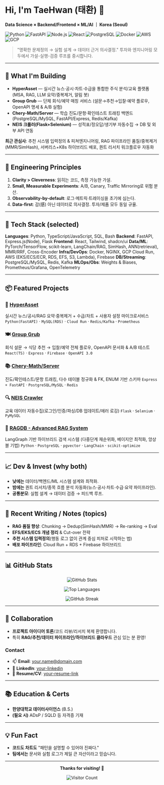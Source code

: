 # Hi, I'm TaeHwan (태환) 👋

**Data Science × Backend/Frontend × ML/AI ｜ Korea (Seoul)**

<!-- 간단 배지들 -->

![Python](https://img.shields.io/badge/Python-3776AB?logo=python&logoColor=fff)
![FastAPI](https://img.shields.io/badge/FastAPI-009688?logo=fastapi&logoColor=fff)
![Node.js](https://img.shields.io/badge/Node.js-339933?logo=nodedotjs&logoColor=fff)
![React](https://img.shields.io/badge/React-61DAFB?logo=react&logoColor=000)
![PostgreSQL](https://img.shields.io/badge/PostgreSQL-4169E1?logo=postgresql&logoColor=fff)
![Docker](https://img.shields.io/badge/Docker-2496ED?logo=docker&logoColor=fff)
![AWS](https://img.shields.io/badge/AWS-232F3E?logo=amazonaws&logoColor=fff)
![GCP](https://img.shields.io/badge/GCP-4285F4?logo=googlecloud&logoColor=fff)

> "명확한 문제정의 → 실험 설계 → 데이터 근거 의사결정."
> 투자와 엔지니어링 모두에서 가설-실행-검증 루프를 중시합니다.

---

## 🚀 What I'm Building

- **HyperAsset** — 실시간 뉴스·공시·차트·수급을 통합한 주식 분석/교육 플랫폼 (MSA, RAG, LLM 요약/중복제거, 알림 봇)
- **Group Grub** — 단체 회식/예약 매칭 서비스 (설문→추천→입찰·예약 플로우, OpenAPI 명세 & A/B 실험)
- **Chery-Math/Server** — 학습 진도/문항·확인테스트 트래킹 백엔드 (PostgreSQL/MySQL, FastAPI/Express, Redis/Kafka)
- **NEIS 크롤러(Flask+Selenium)** — 성적표/정오답/생기부 자동수집 → DB 및 외부 API 연동

**최근 관심사**: 추천 시스템 입력정의 & 피쳐엔지니어링, RAG 파이프라인 품질/중복제거(MMR/SimHash), 서버리스+K8s 하이브리드 배포, 퀀트 리서치 워크플로우 자동화

---

## 🧠 Engineering Principles

1. **Clarity > Cleverness**: 읽히는 코드, 측정 가능한 가설.
2. **Small, Measurable Experiments**: A/B, Canary, Traffic Mirroring로 위험 분산.
3. **Observability-by-default**: 로그·메트릭·트레이싱을 초기에 심는다.
4. **Data-first**: 감(感) 아닌 데이터로 의사결정. 투자/제품 모두 동일 규율.

---

## 🧩 Tech Stack (selected)

**Languages**: Python, TypeScript/JavaScript, SQL, Bash
**Backend**: FastAPI, Express.js(Node), Flask
**Frontend**: React, Tailwind, shadcn/ui
**Data/ML**: PyTorch/TensorFlow, scikit-learn, LangChain/RAG, SimHash, ANN(retrieval), MMR/RRF, Cross-Encoder
**Infra/DevOps**: Docker, NGINX, GCP Cloud Run, AWS (EKS/ECS/ECR, RDS, EFS, S3, Lambda), Firebase
**DB/Streaming**: PostgreSQL/MySQL, Redis, Kafka
**MLOps/Obs**: Weights & Biases, Prometheus/Grafana, OpenTelemetry

---

## 📦 Featured Projects

### 🏦 [HyperAsset](https://github.com/peter0524-lab/HyperAsset)

실시간 뉴스/공시/RAG 요약·중복제거 + 수급/차트 + 사용자 설정 마이크로서비스
`Python(FastAPI)` · `MySQL(RDS)` · `Cloud Run` · `Redis/Kafka` · `Prometheus`

### 🍽️ [Group Grub](https://github.com/peter0524-lab/group-grub)

회식 설문 → 식당 추천 → 입찰/예약 전체 플로우, OpenAPI 문서화 & A/B 테스트
`React(TS)` · `Express` · `Firebase` · `OpenAPI 3.0`

### 📚 [Chery-Math/Server](https://github.com/peter0524-lab/chery-server)

진도/확인테스트/문항 트래킹, 다수 테이블 정규화 & FK, ENUM 기반 스키마
`Express + FastAPI` · `PostgreSQL/MySQL` · `Redis`

### 🔍 [NEIS Crawler](https://github.com/peter0524-lab/neis-crawler)

교육 데이터 자동수집(로그인/인증/파싱/DB 업데이트/에러 로깅)
`Flask` · `Selenium` · `PyMySQL`

### 🤖 [RAGDB - Advanced RAG System](https://github.com/peter0524-lab/RAGDB)

LangGraph 기반 하이브리드 검색 시스템 (다중단계 재순위화, 베이지안 최적화, 앙상블 기법)
`Python` · `PostgreSQL` · `pgvector` · `LangChain` · `scikit-optimize`

---

## 📈 Dev & Invest (why both)

- **낮에는** 데이터/백엔드/ML 시스템 설계와 최적화.
- **밤에는** 퀀트 리서치/종목 흐름 분석 자동화(뉴스·공시·차트·수급·요약 파이프라인).
- **공통분모**: 실험 설계 → 데이터 검증 → 피드백 루프.

---

## 📝 Recent Writing / Notes (topics)

- **RAG 품질 향상**: Chunking → Dedup(SimHash/MMR) → Re-ranking → Eval
- **EFS/EKS/ECS 개념 정리** & Cut-over 전략
- **추천 시스템 입력정의**(행동 로그 없이 관계 중심 피처로 시작하는 법)
- **배포 파이프라인**: Cloud Run + RDS + Firebase 하이브리드

<!-- (블로그/노션 링크가 있다면 여기 연결) -->

---

## 📊 GitHub Stats

<div align="center">

![GitHub Stats](https://github-readme-stats.vercel.app/api?username=peter0524-lab&show_icons=true&theme=radical&hide_border=true&count_private=true)

![Top Languages](https://github-readme-stats.vercel.app/api/top-langs/?username=peter0524-lab&layout=compact&theme=radical&hide_border=true)

![GitHub Streak](https://streak-stats.demolab.com/?user=peter0524-lab&theme=radical&hide_border=true)

</div>

<!-- 원한다면 트로피도 추가
![trophy](https://github-profile-trophy.vercel.app/?username=peter0524-lab&column=6&margin-w=10&margin-h=10)
-->

---

## 🤝 Collaboration

- **프로젝트 아이디어 토론**/코드 리뷰/리서치 복제 환영합니다.
- 특히 **RAG/추천/데이터 파이프라인/하이브리드 클라우드** 관심 있는 분 환영!

### Contact

- 📫 **Email**: your.name@domain.com
- 💼 **LinkedIn**: [your-linkedin](https://linkedin.com/in/your-linkedin)
- 📝 **Resume/CV**: [your-resume-link](https://your-resume-link.com)

---

## 📚 Education & Certs

- **한양대학교 데이터사이언스** (B.S.)
- **(필요 시)** ADsP / SQLD 등 자격증 기재

---

## 💡 Fun Fact

- **코드도 차트도** "패턴을 설명할 수 있어야 진짜다."
- **팀에서는** 문서와 실험 로그가 제일 큰 자산이라고 믿습니다.

---

<div align="center">

**Thanks for visiting! 🚀**

![Visitor Count](https://komarev.com/ghpvc/?username=peter0524-lab&color=brightgreen&style=flat-square)

</div>

